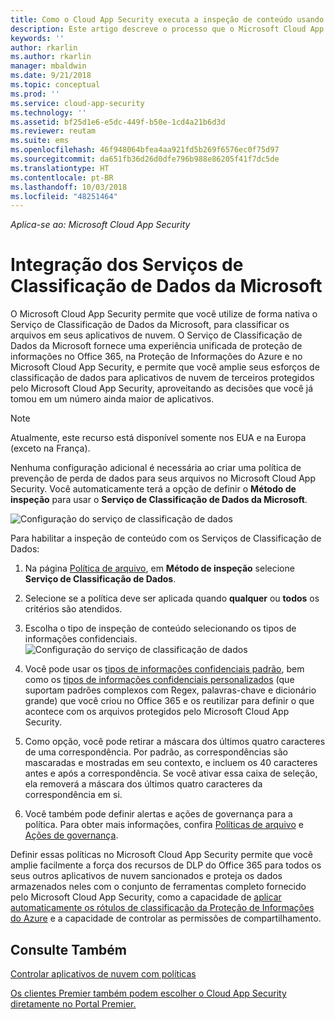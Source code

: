 ```yaml
---
title: Como o Cloud App Security executa a inspeção de conteúdo usando o Serviço de Classificação de Dados da Microsoft | Microsoft Docs
description: Este artigo descreve o processo que o Microsoft Cloud App Security segue ao executar a inspeção de conteúdo DLP usando o Serviço de Classificação de Dados da Microsoft.
keywords: ''
author: rkarlin
ms.author: rkarlin
manager: mbaldwin
ms.date: 9/21/2018
ms.topic: conceptual
ms.prod: ''
ms.service: cloud-app-security
ms.technology: ''
ms.assetid: bf25d1e6-e5dc-449f-b50e-1cd4a21b6d3d
ms.reviewer: reutam
ms.suite: ems
ms.openlocfilehash: 46f948064bfea4aa921fd5b269f6576ec0f75d97
ms.sourcegitcommit: da651fb36d26d0dfe796b988e86205f41f7dc5de
ms.translationtype: HT
ms.contentlocale: pt-BR
ms.lasthandoff: 10/03/2018
ms.locfileid: "48251464"
---
```

*Aplica-se ao: Microsoft Cloud App Security*



# <a name="microsoft-data-classification-services-integration"></a>Integração dos Serviços de Classificação de Dados da Microsoft

O Microsoft Cloud App Security permite que você utilize de forma nativa o Serviço de Classificação de Dados da Microsoft, para classificar os arquivos em seus aplicativos de nuvem. O Serviço de Classificação de Dados da Microsoft fornece uma experiência unificada de proteção de informações no Office 365, na Proteção de Informações do Azure e no Microsoft Cloud App Security, e permite que você amplie seus esforços de classificação de dados para aplicativos de nuvem de terceiros protegidos pelo Microsoft Cloud App Security, aproveitando as decisões que você já tomou em um número ainda maior de aplicativos.

>[!NOTE]
> Atualmente, este recurso está disponível somente nos EUA e na Europa (exceto na França).

Nenhuma configuração adicional é necessária ao criar uma política de prevenção de perda de dados para seus arquivos no Microsoft Cloud App Security. Você automaticamente terá a opção de definir o **Método de inspeção** para usar o **Serviço de Classificação de Dados da Microsoft**.

![Configuração do serviço de classificação de dados](./media/dcs-enable.png)

Para habilitar a inspeção de conteúdo com os Serviços de Classificação de Dados:

1. Na página [Política de arquivo](data-protection-policies.md), em **Método de inspeção** selecione **Serviço de Classificação de Dados**.
2. Selecione se a política deve ser aplicada quando **qualquer** ou **todos** os critérios são atendidos.
3. Escolha o tipo de inspeção de conteúdo selecionando os tipos de informações confidenciais.
 ![Configuração do serviço de classificação de dados](./media/dcs-sensitive-information-type.png)

5. Você pode usar os [tipos de informações confidenciais padrão](https://support.office.com/article/what-the-sensitive-information-types-look-for-fd505979-76be-4d9f-b459-abef3fc9e86b), bem como os [tipos de informações confidenciais personalizados](https://support.office.com/article/create-a-custom-sensitive-information-type-82c382a5-b6db-44fd-995d-b333b3c7fc30) (que suportam padrões complexos com Regex, palavras-chave e dicionário grande) que você criou no Office 365 e os reutilizar para definir o que acontece com os arquivos protegidos pelo Microsoft Cloud App Security.

6. Como opção, você pode retirar a máscara dos últimos quatro caracteres de uma correspondência. Por padrão, as correspondências são mascaradas e mostradas em seu contexto, e incluem os 40 caracteres antes e após a correspondência. Se você ativar essa caixa de seleção, ela removerá a máscara dos últimos quatro caracteres da correspondência em si.

7. Você também pode definir alertas e ações de governança para a política. Para obter mais informações, confira [Políticas de arquivo](data-protection-policies.md) e [Ações de governança](governance-actions.md).

Definir essas políticas no Microsoft Cloud App Security permite que você amplie facilmente a força dos recursos de DLP do Office 365 para todos os seus outros aplicativos de nuvem sancionados e proteja os dados armazenados neles com o conjunto de ferramentas completo fornecido pelo Microsoft Cloud App Security, como a capacidade de [aplicar automaticamente os rótulos de classificação da Proteção de Informações do Azure](azip-integration.md) e a capacidade de controlar as permissões de compartilhamento.



## <a name="see-also"></a>Consulte Também  
[Controlar aplicativos de nuvem com políticas](control-cloud-apps-with-policies.md)   

[Os clientes Premier também podem escolher o Cloud App Security diretamente no Portal Premier.](https://premier.microsoft.com/)  
  